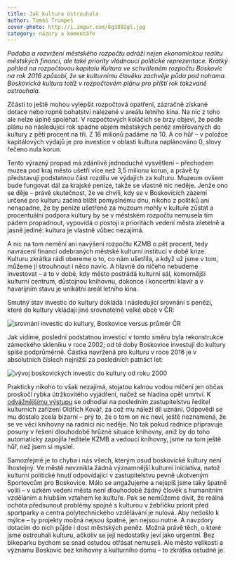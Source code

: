 ```yaml
---
title: Jak kultura ostrouhala
author: Tomáš Trumpeš
cover-photo: http://i.imgur.com/8g3892gl.jpg
category: názory a komentáře
---
```


*Podoba a rozvržení městského rozpočtu odráží nejen ekonomickou realitu městských financí, ale také priority vládnoucí politické reprezentace. Krátký pohled na rozpočtovou kapitolu Kultura ve schváleném rozpočtu Boskovic na rok 2016 způsobí, že se kulturnímu člověku zachvěje půda pod nohama. Boskovická kultura totiž v rozpočtovém plánu pro příští rok takzvaně ostrouhala.*

Zčásti to ještě mohou vylepšit rozpočtová opatření, zázračně získané dotace nebo ropné bohatství nalezené v areálu letního kina. Na nic z toho ale nelze úplně spoléhat. V rozpočtových koláčích se brzy objeví, že podle plánu na následující rok spadne objem městských peněz směřovaných do kultury z pěti procent na tři. Z 16 milionů padáme na 10. A co hůř – v položce kapitálových výdajů je pro investice v oblasti kultura naplánováno 0, slovy řečeno nula korun.

Tento výrazný propad má zdánlivě jednoduché vysvětlení – přechodem muzea pod kraj město ušetří více než 3,5 milionu korun, a právě ty představují podstatnou část rozdílu ve výdajích za kulturu. Muzeum ovšem bude fungovat dál za krajské peníze, takže se vlastně nic neděje. Jenže ono se děje – právě skutečnost, že ve chvíli, kdy se v Boskovicích zázemí určené pro kulturu začíná blížit pomyslnému dnu, nikoho z politiků ani nenapadne, že by peníze ušetřené za muzeum mohly v kultuře zůstat a procentuální podpora kultury by se v městském rozpočtu nemusela tím pádem propadnout, vypovídá o postoji a prioritách vedení města zřetelně a jasně jediné: kultura je vlastně vůbec nezajímá.

A nic na tom nemění ani navýšení rozpočtu KZMB o pět procent, tedy navrácení financí odebraných městské kulturní instituci v době krize. Kulturu zkrátka rádi obereme o to, co nám ušetřila, a když už jsme v tom, můžeme jí strouhnout i něco navíc. A hlavně do ničeho nebudeme investovat – a to v době, kdy město postrádá kulturní sál, komornější kulturní centrum, důstojnou knihovnu, dokonce i koncertní klavír a v havarijním stavu je unikátní areál letního kina.

Smutný stav investic do kultury dokládá i následující srovnání s penězi, které do kultury vkládají jiné srovnatelně velké obce v ČR:

<img src="http://i.imgur.com/IUIqORA.png" alt="srovnání investic do kultury, Boskovice versus průměr ČR" class="img-responsive img-framed img-popup" data-author="Tomáš Znamenáček podle rozpocetobce.cz a statnipokladna.cz">

Jak vidíme, poslední podstatnou investicí v tomto směru byla rekonstrukce zámeckého skleníku v roce 2002; od té doby Boskovice investují do kultury spíše podprůměrně. Částka navržená pro kulturu v roce 2016 je v absolutních číslech nejnižší za posledních patnáct let:

<img src="http://i.imgur.com/9BwP8Ou.png" alt="vývoj boskovických investic do kultury od roku 2000" class="img-responsive img-framed img-popup" data-author="Tomáš Znamenáček podle rozpocetobce.cz a statnipokladna.cz">

Prakticky nikoho to však nezajímá, stojatou kalnou vodou mlčení jen občas proskočí rybka útržkovitého vyjádření, načež se hladina opět umrtví. K [odvážnějšímu výstupu](https://youtu.be/GTe5NLaCOiE?t=5h47m45s) se odhodlal na posledním zastupitelstvu ředitel kulturních zařízení Oldřich Kovář, za což mu náleží díl uznání. Odpovědi se mu dostalo zcela bizarní – prý to, že o tom on nic neví, ještě neznamená, že se ve věci knihovny na radnici nic neděje. No tak pokud radnice připravuje posuny v řešení dlouhodobě hrůzné situace knihovny, aniž by do toho automaticky zapojila ředitele KZMB a vedoucí knihovny, jsme na tom ještě hůř, než jsem si myslel.

Samozřejmě je to chyba i nás všech, kterým osud boskovické kultury není lhostejný. Ve městě nevznikla žádná významnější kulturní iniciativa, natož kulturní politické hnutí odpovídající v zastupitelstvu pevně ukotveným Sportovcům pro Boskovice. Málo se angažujeme a nejspíš jsme taky špatně volili – v úzkém vedení města není dlouhodobě žádný člověk s humanitním vzděláním a hlubším vztahem ke kultuře. Pak se nemůžeme divit, že reálná ochota předsunout problémy spojné s kulturou v žebříčku priorit před sportparky a centra polytechnického vzdělávání je nulová. Aby nedošlo k mýlce – ty projekty možná nejsou špatné, jen nejsou nutné. A navzdory dotacím do nich půjde i dost městských peněz. Možná právě těch, o které jsme ostrouhali kulturu, ačkoliv se její nedostatky jeví jako urgentní. Bez bikeparku bychom se snad ostudou otřásat nemuseli. Ale město velikosti a významu Boskovic bez knihovny a kulturního domu – to zkrátka ostudné je.
